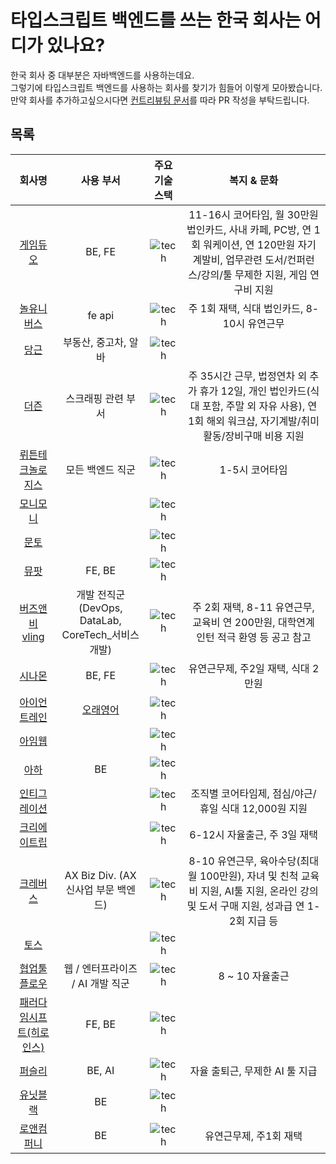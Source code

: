 # 타입스크립트 백엔드를 쓰는 한국 회사는 어디가 있나요?

한국 회사 중 대부분은 자바백엔드를 사용하는데요.  
그렇기에 타입스크립트 백엔드를 사용하는 회사를 찾기가 힘들어 이렇게 모아봤습니다.  
만약 회사를 추가하고싶으시다면 [컨트리뷰팅 문서](./CONTRIBUTING.md)를 따라 PR 작성을 부탁드립니다.

## 목록

|                                                 회사명                                                  |                      사용 부서                      |                                     주요 기술 스택                                      |                                                                         복지 & 문화                                                                         |
| :-----------------------------------------------------------------------------------------------------: | :-------------------------------------------------: | :-------------------------------------------------------------------------------------: | :---------------------------------------------------------------------------------------------------------------------------------------------------------: |
|  [게임듀오](https://gameduo.career.greetinghr.com/ko/introduce#7b1e9a97-5dde-4acb-b86a-1c3f6053bad1fe)  |                       BE, FE                        |          ![tech](https://skillicons.dev/icons?i=ts,nestjs,express&theme=light)          | 11-16시 코어타임, 월 30만원 법인카드, 사내 카페, PC방, 연 1회 워케이션, 연 120만원 자기계발비, 업무관련 도서/컨퍼런스/강의/툴 무제한 지원, 게임 연구비 지원 |
|                                 [놀유니버스](https://nol-universe.com/)                                 |                       fe api                        |           ![tech](https://skillicons.dev/icons?i=ts,nodejs,nest&theme=light)            |                                                         주 1회 재택, 식대 법인카드, 8-10시 유연근무                                                         |
|                                 [당근](https://about.daangn.com/jobs/)                                  |                부동산, 중고차, 알바                 |          ![tech](https://skillicons.dev/icons?i=ts,nodejs,express&theme=light)          |                                                                                                                                                             |
|                           [더즌](https://dozn.career.greetinghr.com/ko/apply)                           |                 스크래핑 관련 부서                  | ![tech](https://skillicons.dev/icons?i=ts,nodejs,express,python,postgresql&theme=light) |      주 35시간 근무, 법정연차 외 추가 휴가 12일, 개인 법인카드(식대 포함, 주말 외 자유 사용), 연 1회 해외 워크샵, 자기계발/취미활동/장비구매 비용 지원      |
|                    [뤼튼테크놀로지스](https://wrtn.career.greetinghr.com/en/career)                     |                  모든 백엔드 직군                   |       ![tech](https://skillicons.dev/icons?i=ts,express,nestjs,mongo&theme=light)       |                                                                       1-5시 코어타임                                                                        |
|                [모니모니](https://www.monymony.co/d88775ef-388d-417c-9cd4-3510bd2e8133)                 |                                                     |          ![tech](https://skillicons.dev/icons?i=ts,nodejs,graphql&theme=light)          |                                                                                                                                                             |
|                            [문토](https://people.munto.kr/nodejs-developer)                             |                                                     |       ![tech](https://skillicons.dev/icons?i=ts,nodejs,nestjs,prisma&theme=light)       |                                                                                                                                                             |
|                                     [뮤팟](https://www.mewpot.com)                                      |                       FE, BE                        |              ![tech](https://skillicons.dev/icons?i=ts,nextjs,ruby,rails)               |                                                                                                                                                             |
|                   [버즈앤비](https://www.bzznbyd.com/)<br/>[vling](https://vling.net)                   | 개발 전직군 (DevOps, DataLab, CoreTech\_서비스개발) |   ![tech](https://skillicons.dev/icons?i=ts,nodejs,express,graphql,mongo&theme=light)   |                                     주 2회 재택, 8-11 유연근무, 교육비 연 200만원, 대학연계 인턴 적극 환영 등 공고 참고                                     |
|                             [시나몬](https://cinamoncareers.ninehire.site/)                             |                       BE, FE                        |       ![tech](https://skillicons.dev/icons?i=ts,nestjs,mongo,nextjs&theme=light)        |                                                             유연근무제, 주2일 재택, 식대 2만원                                                              |
|                              [아이언트레인](https://blog.irontrain.co.kr/)                              |   [오래영어](https://www.longedu.co.kr/default/)    |             ![tech](https://skillicons.dev/icons?i=ts,express&theme=light)              |                                                                                                                                                             |
|                                   [아임웹](https://recruit.imweb.me)                                    |                                                     |           ![tech](https://skillicons.dev/icons?i=ts,nodejs,nest&theme=light)            |                                                                                                                                                             |
|                               [아하](https://www.wanted.co.kr/wd/263476)                                |                         BE                          |          ![tech](https://skillicons.dev/icons?i=ts,nodejs,nestjs&theme=light)           |                                                                                                                                                             |
| [인티그레이션](https://medistream.career.greetinghr.com/ko/career#d160b0f9-da73-4881-8e1a-868e24f153f7) |                                                     |              ![tech](https://skillicons.dev/icons?i=ts,nodejs&theme=light)              |                                                    조직별 코어타임제, 점심/야근/휴일 식대 12,000원 지원                                                     |
|   [크리에이트립](https://creatrip.career.greetinghr.com/ko/home#f091e1dc-28de-4dd3-8a2f-0c2ef9d6ffe2)   |                                                     |   ![tech](https://skillicons.dev/icons?i=ts,nodejs,nestjs,graphql,mongo&theme=light)    |                                                                6-12시 자율출근, 주 3일 재택                                                                 |
|                    [크레버스](https://www.jobkorea.co.kr/Recruit/Co_Read/C/38612178)                    |         AX Biz Div. (AX 신사업 부문 백엔드)         | ![tech](https://skillicons.dev/icons?i=ts,nodejs,nestjs,prisma,redis,mongo&theme=light) |            8-10 유연근무, 육아수당(최대 월 100만원), 자녀 및 친척 교육비 지원, AI툴 지원, 온라인 강의 및 도서 구매 지원, 성과급 연 1-2회 지급 등            |
|                                   [토스](https://toss.im/career/jobs)                                   |                                                     |              ![tech](https://skillicons.dev/icons?i=ts,nodejs&theme=light)              |                                                                                                                                                             |
|                   [협업툴 플로우](https://flow.team/kr/recruit?detail=web-developer)                    |          웹 / 엔터프라이즈 / AI 개발 직군           |       ![tech](https://skillicons.dev/icons?i=ts,nodejs,express,nest&theme=light)        |                                                                       8 ~ 10 자율출근                                                                       |
|                   [패러다임시프트(히로인스)](https://www.wanted.co.kr/company/49807)                    |                       FE, BE                        |   ![tech](https://skillicons.dev/icons?i=ts,nodejs,nestjs,nextjs,prisma&theme=light)    |                                                                                                                                                             |
|                                 [퍼슬리](https://slashpage.com/persly)                                  |                       BE, AI                        |  ![tech](https://skillicons.dev/icons?i=ts,nodejs,express,supabase,prisma&theme=light)  |                                                               자율 출퇴근, 무제한 AI 툴 지급                                                                |
|                                  [유닛블랙](https://unitblack.co.kr/)                                   |                         BE                          |          ![tech](https://skillicons.dev/icons?i=ts,nodejs,nestjs&theme=light)           |                                                                                                                                                             |
|                                  [로앤컴퍼니](https://www.wanted.co.kr/company/83)                                   |                         BE                          |          ![tech](https://skillicons.dev/icons?i=ts,nodejs,nestjs&theme=light)           |                                                                    유연근무제, 주1회 재택                                                                                        |
